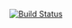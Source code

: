 [![Build Status](https://travis-ci.org/makos/snake-cpp.svg?branch=master)](https://travis-ci.org/makos/snake-cpp)